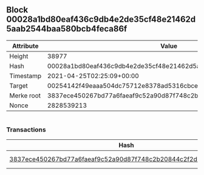 ## Block 00028a1bd80eaf436c9db4e2de35cf48e21462d5aab2544baa580bcb4feca86f

Attribute | Value
--- | ---
Height | 38977
Hash | 00028a1bd80eaf436c9db4e2de35cf48e21462d5aab2544baa580bcb4feca86f
Timestamp | 2021-04-25T02:25:09+00:00
Target | 00254142f49eaaa504dc75712e8378ad5316cbcead634704b3734b6271167cc4
Merke root | 3837ece450267bd77a6faeaf9c52a90d87f748c2b20844c2f2db5f04ed7e8f3c
Nonce | 2828539213

```

```

### Transactions

Hash | Amount
--- | ---
[3837ece450267bd77a6faeaf9c52a90d87f748c2b20844c2f2db5f04ed7e8f3c](3837ece450267bd77a6faeaf9c52a90d87f748c2b20844c2f2db5f04ed7e8f3c.md) | 10.00000000 SKEPTI 
